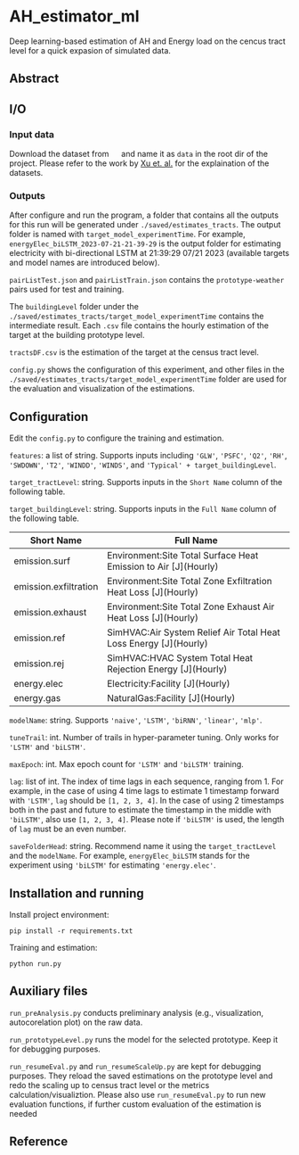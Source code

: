 # AH_estimator_ml

Deep learning-based estimation of AH and Energy load on 
the cencus tract level for a quick expasion of simulated data.

## Abstract

## I/O
### Input data
Download the dataset from `  ` and name it as `data` in the root dir of the project.
Please refer to the work by [Xu et. al.](https://github.com/IMMM-SFA/xu_etal_2022_sdata)
for the explaination of the datasets.

### Outputs
After configure and run the program, a folder that contains all the outputs for
this run will be generated under `./saved/estimates_tracts`. The output folder
is named with `target_model_experimentTime`. For example, `energyElec_biLSTM_2023-07-21-21-39-29`
is the output folder for estimating electricity with bi-directional LSTM at
21:39:29 07/21 2023 (available targets and model names are introduced below).

`pairListTest.json` and `pairListTrain.json` contains the `prototype-weather` pairs
used for test and training.

The `buildingLevel` folder under the `./saved/estimates_tracts/target_model_experimentTime` contains
the intermediate result. Each `.csv` file contains the hourly estimation of the
target at the building prototype level.

`tractsDF.csv` is the estimation of the target at the census tract level.

`config.py` shows the configuration of this experiment, and other files in the 
`./saved/estimates_tracts/target_model_experimentTime` folder are used for 
the evaluation and visualization of the estimations.




## Configuration
Edit the `config.py` to configure the training and estimation.

`features`: a list of string. Supports inputs including 
`'GLW'`, `'PSFC'`, `'Q2'`, `'RH'`, `'SWDOWN'`, `'T2'`, `'WINDD'`, `'WINDS'`, 
and `'Typical' + target_buildingLevel`.

`target_tractLevel`: string. Supports inputs in the `Short Name`
column of the following table.

`target_buildingLevel`: string. Supports inputs in the `Full Name`
column of the following table.



| Short Name | Full Name                                                         |
|------------|-------------------------------------------------------------------|
| emission.surf  | Environment:Site Total Surface Heat Emission to Air \[J](Hourly)  |
| emission.exfiltration | Environment:Site Total Zone Exfiltration Heat Loss \[J](Hourly)   | 
| emission.exhaust | Environment:Site Total Zone Exhaust Air Heat Loss \[J](Hourly)    |
| emission.ref | SimHVAC:Air System Relief Air Total Heat Loss Energy \[J](Hourly) |
| emission.rej | SimHVAC:HVAC System Total Heat Rejection Energy \[J](Hourly)      |
| energy.elec | Electricity:Facility \[J](Hourly)                                 |
| energy.gas | NaturalGas:Facility \[J](Hourly)                                  |


`modelName`: string. Supports `'naive'`, `'LSTM'`, `'biRNN'`, `'linear'`, 
`'mlp'`.

`tuneTrail`: int. Number of trails in hyper-parameter tuning. Only works
for `'LSTM'` and `'biLSTM'`.

`maxEpoch`: int. Max epoch count for `'LSTM'` and `'biLSTM'` training.

`lag`: list of int. The index of time lags in each sequence, ranging from 1. 
For example, in the case of using 4 time lags to estimate 1 timestamp forward with `'LSTM'`, 
`lag` should be `[1, 2, 3, 4]`. In the case of using 2 timestamps both in the past
and future to estimate the timestamp in the middle with `'biLSTM'`, also use
`[1, 2, 3, 4]`. Please note if `'biLSTM'` is used, the length of `lag` must be 
an even number.

`saveFolderHead`: string. Recommend name it using the `target_tractLevel`
and the `modelName`. For example, `energyElec_biLSTM` stands for the experiment
using `'biLSTM'` for estimating `'energy.elec'`.



## Installation and running

Install project environment:
```
pip install -r requirements.txt
```
Training and estimation:
```
python run.py
```

## Auxiliary files
`run_preAnalysis.py` conducts preliminary analysis (e.g., visualization, autocorelation plot) 
on the raw data.

`run_prototypeLevel.py` runs the model for the selected prototype. Keep it for
debugging purposes.

`run_resumeEval.py` and `run_resumeScaleUp.py` are kept for debugging purposes. They 
reload the saved estimations on the prototype level and redo the scaling up
to census tract level or the metrics calculation/visualiztion. Please also
use `run_resumeEval.py` to run new evaluation functions, 
if further custom evaluation of the estimation is needed

## Reference


